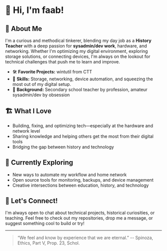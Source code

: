 # 👋 Hi, I'm faab!

## 🚀 About Me

I'm a curious and methodical tinkerer, blending my day job as a **History Teacher** with a deep passion for **sysadmin/dev work**, hardware, and networking. Whether I'm optimizing my digital environment, exploring storage solutions, or connecting devices, I'm always on the lookout for technical challenges that push me to learn and improve.

- 🛠️ **Favorite Projects:** wintutil from CTT
- 🧠 **Skills:** Storage, networking, device automation, and squeezing the most out of my digital setup.
- 🏫 **Background:** Secondary school teacher by profession, amateur sysadmin/dev by obsession

## 🏗️ What I Love

- Building, fixing, and optimizing tech—especially at the hardware and network level
- Sharing knowledge and helping others get the most from their digital tools
- Bridging the gap between history and technology


## 🌱 Currently Exploring

- New ways to automate my workflow and home network
- Open source tools for monitoring, backups, and device management
- Creative intersections between education, history, and technology

## 💬 Let's Connect!

I'm always open to chat about technical projects, historical curiosities, or teaching. Feel free to check out my repositories, drop me a message, or suggest something cool to build or try!

---

> “We feel and know by experience that we are eternal.” -- Spinoza, Ethics, Part V, Prop. 23, Schol.
